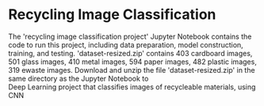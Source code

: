 # Recycling Image Classification
 The 'recycling image classification project' Jupyter Notebook contains the code to run this project, including data preparation, model construction, training, and testing. 
 'dataset-resized.zip' contains 403 cardboard images, 501 glass images, 410 metal images, 594 paper images, 482 plastic images, 319 ewaste images. Download and unzip the file 'dataset-resized.zip' in the same directory as the Jupyter Notebook to  
 Deep Learning project that classifies images of recycleable materials, using CNN
